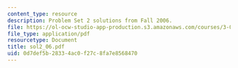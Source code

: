 ```yaml
---
content_type: resource
description: Problem Set 2 solutions from Fall 2006.
file: https://ol-ocw-studio-app-production.s3.amazonaws.com/courses/3-032-mechanical-behavior-of-materials-fall-2007/0d7def5b28334ac0f27c8fa7e8568470_sol2_06.pdf
file_type: application/pdf
resourcetype: Document
title: sol2_06.pdf
uid: 0d7def5b-2833-4ac0-f27c-8fa7e8568470
---
```

